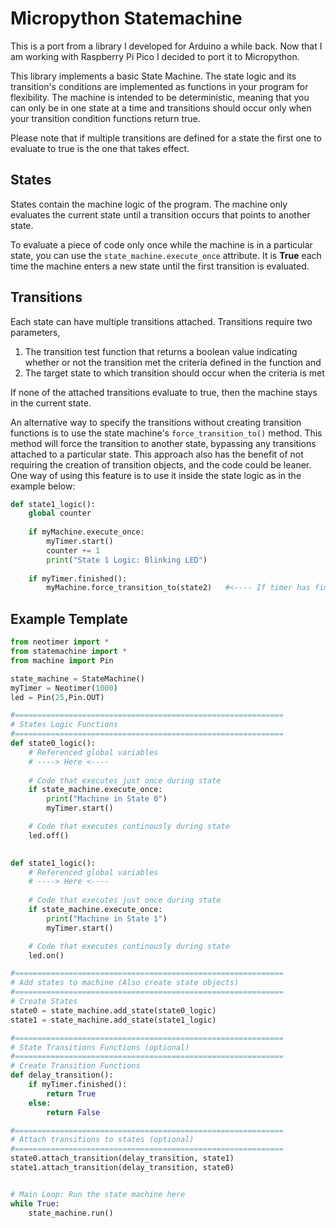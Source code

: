 # Micropython Statemachine

This is a port from a library I developed for Arduino a while back. Now that I am working with Raspberry Pi Pico I decided to port it to Micropython. 

This library implements a basic State Machine. The state logic and its transition's conditions are implemented as functions in your program for flexibility. 
The machine is intended to be deterministic, meaning that you can only be in one state at a time 
and transitions should occur only when your transition condition functions return true. 

Please note that if multiple transitions are defined for a state the first one to evaluate to true is the one that takes effect. 

## States

States contain the machine logic of the program. The machine only evaluates the current state until a transition occurs that points to another state.

To evaluate a piece of code only once while the machine is in a particular state, you can use the `state_machine.execute_once` attribute. 
It is **True** each time the machine enters a new state until the first transition is evaluated.

## Transitions

Each state can have multiple transitions attached. 
Transitions require two parameters,

1. The transition test function that returns a boolean value indicating whether or not the transition met the criteria defined in the function and
2. The target state to which transition should occur when the criteria is met 

If none of the attached transitions evaluate to true, then the machine stays in the current state. 

An alternative way to specify the transitions without creating
transition functions is to use the state machine's `force_transition_to()`
method. This method will force the transition to another state,
bypassing any transitions attached to a particular state. This
approach also has the benefit of not requiring the creation of
transition objects, and the code could be leaner. One way of
using this feature is to use it inside the state logic as
in the example below:

```python
def state1_logic():
    global counter
    
    if myMachine.execute_once:
        myTimer.start()
        counter += 1
        print("State 1 Logic: Blinking LED")
        
    if myTimer.finished():
        myMachine.force_transition_to(state2)   #<---- If timer has finished force transition to state2     
```


## Example Template

```python
from neotimer import *
from statemachine import *
from machine import Pin

state_machine = StateMachine()
myTimer = Neotimer(1000)
led = Pin(25,Pin.OUT)

#============================================================
# States Logic Functions
#============================================================
def state0_logic():
    # Referenced global variables
    # ----> Here <----
    
    # Code that executes just once during state
    if state_machine.execute_once:
        print("Machine in State 0")
        myTimer.start()

    # Code that executes continously during state
    led.off()
    

def state1_logic():
    # Referenced global variables
    # ----> Here <----
    
    # Code that executes just once during state
    if state_machine.execute_once:
        print("Machine in State 1")
        myTimer.start()

    # Code that executes continously during state
    led.on()

#============================================================
# Add states to machine (Also create state objects)
#============================================================
# Create States
state0 = state_machine.add_state(state0_logic)
state1 = state_machine.add_state(state1_logic)

#============================================================
# State Transitions Functions (optional)
#============================================================
# Create Transition Functions
def delay_transition():
    if myTimer.finished():
        return True
    else:
        return False

#============================================================
# Attach transitions to states (optional)
#============================================================
state0.attach_transition(delay_transition, state1)
state1.attach_transition(delay_transition, state0)


# Main Loop: Run the state machine here
while True:
    state_machine.run()

```
